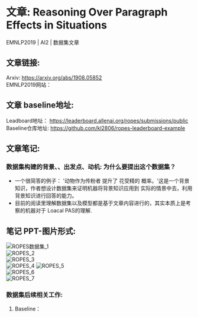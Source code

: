# 文章: Reasoning Over Paragraph Effects in Situations  
EMNLP2019   |    AI2     |   数据集文章  


## 文章链接: 
Arxiv: https://arxiv.org/abs/1908.05852   
EMNLP2019网站：  
## 文章 baseline地址: 
Leadboard地址：   https://leaderboard.allenai.org/ropes/submissions/public      
Baseline仓库地址:  https://github.com/kl2806/ropes-leaderboard-example    

## 文章笔记: 
### 数据集构建的背景、、出发点、动机:  为什么要提出这个数据集？   
* 一个很简答的例子： '动物作为传粉者 提升了 花受精的 概率。'这是一个背景知识，作者想设计数据集来证明机器将背景知识应用到 实际的情景中去，利用背景知识进行回答的能力。  
* 目前的阅读里理解数据集以及模型都是基于文章内容进行的，其实本质上是考察的机器对于 Loacal PAS的理解. 

## 笔记    PPT-图片形式:    
![ROPES数据集_1](https://github.com/AutoAVE/Record-Logger/blob/master/图片/00029_ROPES数据集_1.png)  
![ROPES_2](https://github.com/AutoAVE/Record-Logger/blob/master/图片/00030_REPOS数据集_2.png)  
![ROPES_3](https://github.com/AutoAVE/Record-Logger/blob/master/图片/00031_ROPES数据集_3.png)      
![ROPES_4](https://github.com/AutoAVE/Record-Logger/blob/master/图片/00032_ROPES数据集_4.png)
![ROPES_5](https://github.com/AutoAVE/Record-Logger/blob/master/图片/00033_ROPES数据集_5.png)   
![ROPES_6](https://github.com/AutoAVE/Record-Logger/blob/master/图片/00033_ROPES数据集_6.png)  
![ROPES_7](https://github.com/AutoAVE/Record-Logger/blob/master/图片/00034_ROPES数据集_7.png)    

### 数据集后续相关工作:   
1. Baseline：   